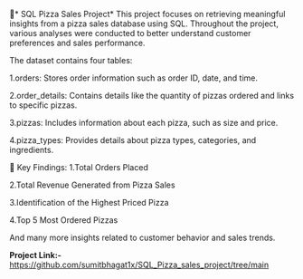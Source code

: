 🍕* SQL Pizza Sales Project*
This project focuses on retrieving meaningful insights from a pizza sales database using SQL.
Throughout the project, various analyses were conducted to better understand customer preferences and sales performance.

The dataset contains four tables:

  1.orders: Stores order information such as order ID, date, and time.

  2.order_details: Contains details like the quantity of pizzas ordered and links to specific pizzas.

  3.pizzas: Includes information about each pizza, such as size and price.

  4.pizza_types: Provides details about pizza types, categories, and ingredients.

🔎 Key Findings:
  1.Total Orders Placed

  2.Total Revenue Generated from Pizza Sales

  3.Identification of the Highest Priced Pizza

  4.Top 5 Most Ordered Pizzas
  
 And many more insights related to customer behavior and sales trends.

**Project Link:-** https://github.com/sumitbhagat1x/SQL_Pizza_sales_project/tree/main
